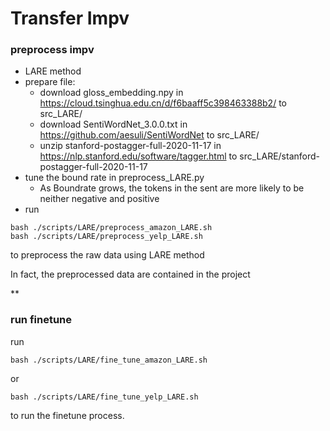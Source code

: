 # Transfer Impv

### preprocess impv
* LARE method
* prepare file:
  * download gloss_embedding.npy in https://cloud.tsinghua.edu.cn/d/f6baaff5c398463388b2/ to src_LARE/
  * download SentiWordNet_3.0.0.txt in https://github.com/aesuli/SentiWordNet to src_LARE/
  * unzip stanford-postagger-full-2020-11-17 in https://nlp.stanford.edu/software/tagger.html to src_LARE/stanford-postagger-full-2020-11-17
* tune the bound rate in preprocess_LARE.py
  * As Boundrate grows, the tokens in the sent are more likely to be neither negative and positive
* run 
```
bash ./scripts/LARE/preprocess_amazon_LARE.sh
bash ./scripts/LARE/preprocess_yelp_LARE.sh
```
to preprocess the raw data using LARE method

In fact, the preprocessed data are contained in the project

**

### run finetune
run
```
bash ./scripts/LARE/fine_tune_amazon_LARE.sh
```
or
```
bash ./scripts/LARE/fine_tune_yelp_LARE.sh
```
to run the finetune process.